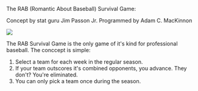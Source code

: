 The RAB (Romantic About Baseball) Survival Game:

Concept by stat guru Jim Passon Jr.
Programmed by Adam C. MacKinnon

<img src="/images/RAB JPG_black BG.jpg">

The RAB Survival Game is the only game of it's kind for professional baseball.  The conccept is simple:

1.  Select a team for each week in the regular season.
2.  If your team outscores it's combined opponents, you advance.  They don't?  You're eliminated.
3.  You can only pick a team once during the season.




